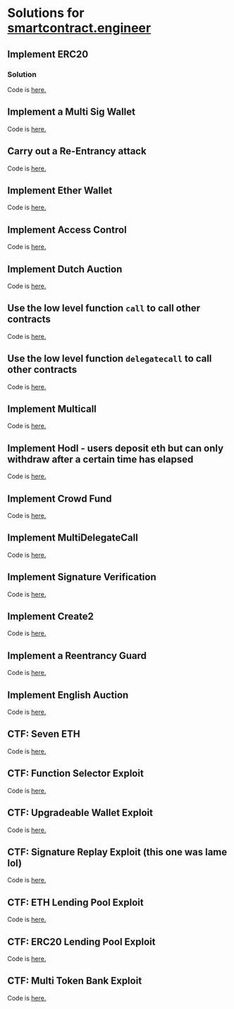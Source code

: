# Solutions for [smartcontract.engineer](https://www.smartcontract.engineer/)

## Implement ERC20

### Solution

Code is [here.](https://github.com/adijo/smart-contract-engineer-challenges/blob/master/contracts/ERC20.sol)

## Implement a Multi Sig Wallet

Code is [here.](https://github.com/adijo/smart-contract-engineer-challenges/blob/master/contracts/MultiSigWallet.sol)

## Carry out a Re-Entrancy attack

Code is [here.](https://github.com/adijo/smart-contract-engineer-challenges/blob/master/contracts/Reentrancy.sol)

## Implement Ether Wallet

Code is [here.](https://github.com/adijo/smart-contract-engineer-challenges/blob/master/contracts/EtherWallet.sol)

## Implement Access Control

Code is [here.](https://github.com/adijo/smart-contract-engineer-challenges/blob/master/contracts/AccessControl.sol)

## Implement Dutch Auction

Code is [here.](https://github.com/adijo/smart-contract-engineer-challenges/blob/master/contracts/DutchAuction.sol)

## Use the low level function `call` to call other contracts

Code is [here.](https://github.com/adijo/smart-contract-engineer-challenges/blob/master/contracts/Call.sol)

## Use the low level function `delegatecall` to call other contracts

Code is [here.](https://github.com/adijo/smart-contract-engineer-challenges/blob/master/contracts/DelegateCall.sol)

## Implement Multicall

Code is [here.](https://github.com/adijo/smart-contract-engineer-challenges/blob/master/contracts/MultiCall.sol)

## Implement Hodl - users deposit eth but can only withdraw after a certain time has elapsed

Code is [here.](https://github.com/adijo/smart-contract-engineer-challenges/blob/master/contracts/Hodl.sol)

## Implement Crowd Fund

Code is [here.](https://github.com/adijo/smart-contract-engineer-challenges/blob/master/contracts/CrowdFund.sol)

## Implement MultiDelegateCall

Code is [here.](https://github.com/adijo/smart-contract-engineer-challenges/blob/master/contracts/MultiDelegateCall.sol)

## Implement Signature Verification

Code is [here.](https://github.com/adijo/smart-contract-engineer-challenges/blob/master/contracts/VerifySig.sol)

## Implement Create2

Code is [here.](https://github.com/adijo/smart-contract-engineer-challenges/blob/master/contracts/Create2Factory.sol)

## Implement a Reentrancy Guard

Code is [here.](https://github.com/adijo/smart-contract-engineer-challenges/blob/master/contracts/ReentrancyGuard.sol)

## Implement English Auction

Code is [here.](https://github.com/adijo/smart-contract-engineer-challenges/blob/master/contracts/EnglishAuction.sol)

## CTF: Seven ETH

Code is [here.](https://github.com/adijo/smart-contract-engineer-challenges/blob/master/contracts/SevenEthExploit.sol)

## CTF: Function Selector Exploit

Code is [here.](https://github.com/adijo/smart-contract-engineer-challenges/blob/master/contracts/FunctionSelectorExploit.sol)

## CTF: Upgradeable Wallet Exploit

Code is [here.](https://github.com/adijo/smart-contract-engineer-challenges/blob/master/contracts/UpgradableWalletExploit.sol)

## CTF: Signature Replay Exploit (this one was lame lol)

Code is [here.](https://github.com/adijo/smart-contract-engineer-challenges/blob/master/contracts/SignatureReplayExploit.sol)

## CTF: ETH Lending Pool Exploit

Code is [here.](https://github.com/adijo/smart-contract-engineer-challenges/blob/master/contracts/EthLendingPoolExploit.sol)

## CTF: ERC20 Lending Pool Exploit

Code is [here.](https://github.com/adijo/smart-contract-engineer-challenges/blob/master/contracts/LendingPoolExploit.sol)

## CTF: Multi Token Bank Exploit

Code is [here.](https://github.com/adijo/smart-contract-engineer-challenges/blob/master/contracts/MultiTokenBankExploit.sol)
